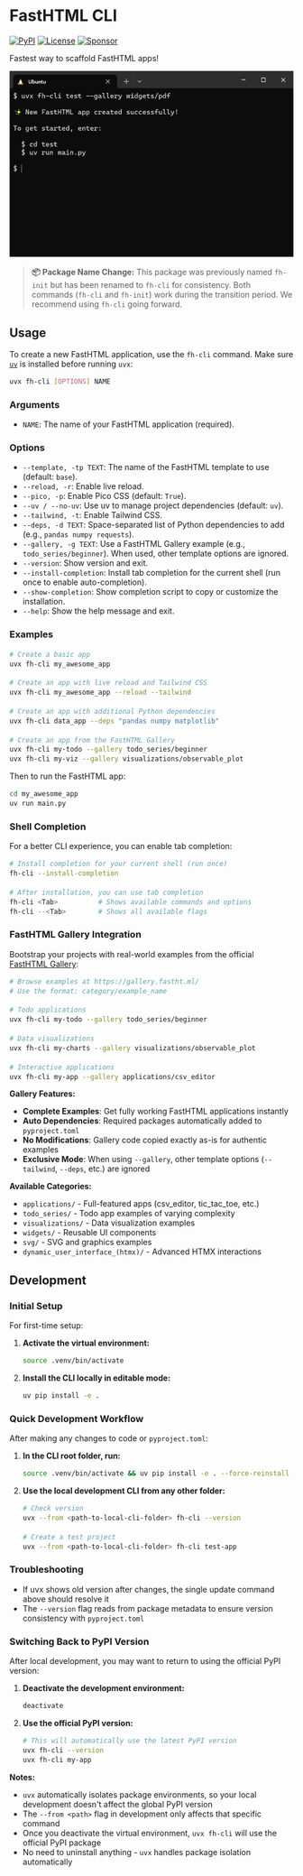 # FastHTML CLI

[![PyPI](https://img.shields.io/pypi/v/fh-cli)](https://pypi.org/project/fh-cli/)
[![License](https://img.shields.io/github/license/ExploringML/fasthtml-cli)](https://github.com/your-username/your-repo/blob/main/LICENSE)
[![Sponsor](https://img.shields.io/badge/Sponsor-FastHTML%20CLI-blue?logo=github)](https://github.com/sponsors/ExploringML)

Fastest way to scaffold FastHTML apps!

![CLI Demo](cli.png)

> **📦 Package Name Change:** This package was previously named `fh-init` but has been renamed to `fh-cli` for consistency. Both commands (`fh-cli` and `fh-init`) work during the transition period. We recommend using `fh-cli` going forward.

## Usage

To create a new FastHTML application, use the `fh-cli` command. Make sure [`uv`](https://docs.astral.sh/uv/getting-started/installation/) is installed before running `uvx`:

```bash
uvx fh-cli [OPTIONS] NAME
```

### Arguments

*   `NAME`: The name of your FastHTML application (required).

### Options

*   `--template, -tp TEXT`: The name of the FastHTML template to use (default: `base`).
*   `--reload, -r`: Enable live reload.
*   `--pico, -p`: Enable Pico CSS (default: `True`).
*   `--uv / --no-uv`: Use uv to manage project dependencies (default: `uv`).
*   `--tailwind, -t`: Enable Tailwind CSS.
*   `--deps, -d TEXT`: Space-separated list of Python dependencies to add (e.g., `pandas numpy requests`).
*   `--gallery, -g TEXT`: Use a FastHTML Gallery example (e.g., `todo_series/beginner`). When used, other template options are ignored.
*   `--version`: Show version and exit.
*   `--install-completion`: Install tab completion for the current shell (run once to enable auto-completion).
*   `--show-completion`: Show completion script to copy or customize the installation.
*   `--help`: Show the help message and exit.

### Examples

```bash
# Create a basic app
uvx fh-cli my_awesome_app

# Create an app with live reload and Tailwind CSS
uvx fh-cli my_awesome_app --reload --tailwind

# Create an app with additional Python dependencies
uvx fh-cli data_app --deps "pandas numpy matplotlib"

# Create an app from the FastHTML Gallery
uvx fh-cli my-todo --gallery todo_series/beginner
uvx fh-cli my-viz --gallery visualizations/observable_plot
```

Then to run the FastHTML app:

```bash
cd my_awesome_app
uv run main.py
```

### Shell Completion

For a better CLI experience, you can enable tab completion:

```bash
# Install completion for your current shell (run once)
fh-cli --install-completion

# After installation, you can use tab completion
fh-cli <Tab>          # Shows available commands and options
fh-cli --<Tab>        # Shows all available flags
```

### FastHTML Gallery Integration

Bootstrap your projects with real-world examples from the official [FastHTML Gallery](https://gallery.fastht.ml/):

```bash
# Browse examples at https://gallery.fastht.ml/
# Use the format: category/example_name

# Todo applications
uvx fh-cli my-todo --gallery todo_series/beginner

# Data visualizations  
uvx fh-cli my-charts --gallery visualizations/observable_plot

# Interactive applications
uvx fh-cli my-app --gallery applications/csv_editor
```

**Gallery Features:**
- **Complete Examples**: Get fully working FastHTML applications instantly
- **Auto Dependencies**: Required packages automatically added to `pyproject.toml`
- **No Modifications**: Gallery code copied exactly as-is for authentic examples
- **Exclusive Mode**: When using `--gallery`, other template options (`--tailwind`, `--deps`, etc.) are ignored

**Available Categories:**
- `applications/` - Full-featured apps (csv_editor, tic_tac_toe, etc.)
- `todo_series/` - Todo app examples of varying complexity
- `visualizations/` - Data visualization examples
- `widgets/` - Reusable UI components
- `svg/` - SVG and graphics examples
- `dynamic_user_interface_(htmx)/` - Advanced HTMX interactions

## Development

### Initial Setup

For first-time setup:

1. **Activate the virtual environment:**
   ```bash
   source .venv/bin/activate
   ```

2. **Install the CLI locally in editable mode:**
   ```bash
   uv pip install -e .
   ```

### Quick Development Workflow

After making any changes to code or `pyproject.toml`:

1. **In the CLI root folder, run:**
   ```bash
   source .venv/bin/activate && uv pip install -e . --force-reinstall && uv cache clean
   ```

2. **Use the local development CLI from any other folder:**
   ```bash
   # Check version
   uvx --from <path-to-local-cli-folder> fh-cli --version
   
   # Create a test project
   uvx --from <path-to-local-cli-folder> fh-cli test-app
   ```

### Troubleshooting

- If uvx shows old version after changes, the single update command above should resolve it
- The `--version` flag reads from package metadata to ensure version consistency with `pyproject.toml`

### Switching Back to PyPI Version

After local development, you may want to return to using the official PyPI version:

1. **Deactivate the development environment:**
   ```bash
   deactivate
   ```

2. **Use the official PyPI version:**
   ```bash
   # This will automatically use the latest PyPI version
   uvx fh-cli --version
   uvx fh-cli my-app
   ```

**Notes:**
- `uvx` automatically isolates package environments, so your local development doesn't affect the global PyPI version
- The `--from <path>` flag in development only affects that specific command
- Once you deactivate the virtual environment, `uvx fh-cli` will use the official PyPI package
- No need to uninstall anything - `uvx` handles package isolation automatically
